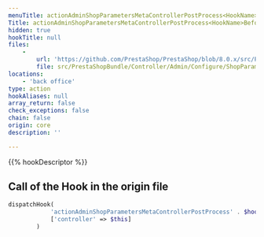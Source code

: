 ```yaml
---
menuTitle: actionAdminShopParametersMetaControllerPostProcess<HookName>Before
Title: actionAdminShopParametersMetaControllerPostProcess<HookName>Before
hidden: true
hookTitle: null
files:
    -
        url: 'https://github.com/PrestaShop/PrestaShop/blob/8.0.x/src/PrestaShopBundle/Controller/Admin/Configure/ShopParameters/MetaController.php'
        file: src/PrestaShopBundle/Controller/Admin/Configure/ShopParameters/MetaController.php
locations:
    - 'back office'
type: action
hookAliases: null
array_return: false
check_exceptions: false
chain: false
origin: core
description: ''

---
```


{{% hookDescriptor %}}

## Call of the Hook in the origin file

```php
dispatchHook(
            'actionAdminShopParametersMetaControllerPostProcess' . $hookName . 'Before',
            ['controller' => $this]
        )
```
